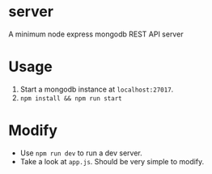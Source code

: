 # server
A minimum node express mongodb REST API server


# Usage
1. Start a mongodb instance at `localhost:27017`.
2. `npm install && npm run start`

# Modify
- Use `npm run dev` to run a dev server.
- Take a look at `app.js`. Should be very simple to modify.
